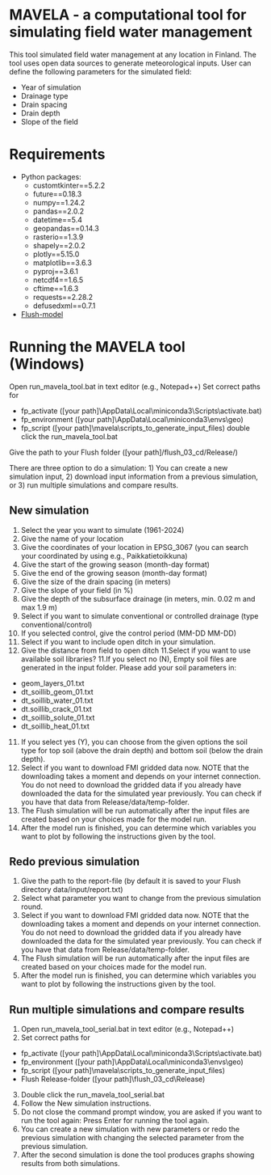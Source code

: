 # MAVELA - a computational tool for simulating field water management
This tool simulated field water management at any location in Finland. 
The tool uses open data sources to generate meteorological inputs.
User can define the following parameters for the simulated field:
- Year of simulation
- Drainage type
- Drain spacing
- Drain depth
- Slope of the field


# Requirements
- Python packages:
	- customtkinter==5.2.2
	- future==0.18.3
	- numpy==1.24.2
	- pandas==2.0.2
	- datetime==5.4
	- geopandas==0.14.3
	- rasterio==1.3.9
	- shapely==2.0.2
	- plotly==5.15.0
	- matplotlib==3.6.3
	- pyproj==3.6.1
	- netcdf4==1.6.5
	- cftime==1.6.3
	- requests==2.28.2
	- defusedxml==0.7.1
- [Flush-model](https://github.com/heidipsalo/Flush)

# Running the MAVELA tool (Windows)

Open run_mavela_tool.bat in text editor (e.g., Notepad++)
Set correct paths for 
- fp_activate ([your path]\AppData\Local\miniconda3\Scripts\activate.bat)
- fp_environment ([your path]\AppData\Local\miniconda3\envs\geo)
- fp_script ([your path]\mavela\scripts_to_generate_input_files)
double click the run_mavela_tool.bat


Give the path to your Flush folder ([your path]/flush_03_cd/Release/)

There are three option to do a simulation: 1) You can create a new simulation input, 2) download input information from a previous simulation, or 3) run multiple simulations and compare results.  

## New simulation  
1. Select the year you want to simulate (1961-2024)
2. Give the name of your location  
2. Give the coordinates of your location in EPSG_3067 (you can search your coordinated by using e.g., Paikkatietoikkuna)  
3. Give the start of the growing season (month-day format)
5. Give the end of the growing season (month-day format)
6. Give the size of the drain spacing (in meters)
7. Give the slope of your field (in %)
8. Give the depth of the subsurface drainage (in meters, min. 0.02 m and max 1.9 m)
9. Select if you want to simulate conventional or controlled drainage (type conventional/control)
9. If you selected control, give the control period (MM-DD MM-DD)
10. Select if you want to include open ditch in your simulation.
10. Give the distance from field to open ditch
11.Select if you want to use available soil libraries?
11.If you select no (N), Empty soil files are generated in the input folder. Please add your soil parameters in: 
- geom_layers_01.txt 
- dt_soillib_geom_01.txt 
- dt_soillib_water_01.txt 
- dt.soillib_crack_01.txt 
- dt_soillib_solute_01.txt 
- dt_soillib_heat_01.txt 
11. If you select yes (Y), you can choose from the given options the soil type for top soil (above the drain depth) and bottom soil (below the drain depth).
12. Select if you want to download FMI gridded data now. NOTE that the downloading takes a moment and depends on your internet connection. You do not need to download the gridded data if you already have downloaded the data for the simulated year previously. You can check if you have that data from Release/data/temp-folder.
13. The Flush simulation will be run automatically after the input files are created based on your choices made for the model run. 
14. After the model run is finished, you can determine which variables you want to plot by following the instructions given by the tool.
## Redo previous simulation
1. Give the path to the report-file (by default it is saved to your Flush directory data/input/report.txt)  
2. Select what parameter you want to change from the previous simulation round.
3. Select if you want to download FMI gridded data now. NOTE that the downloading takes a moment and depends on your internet connection. You do not need to download the gridded data if you already have downloaded the data for the simulated year previously. You can check if you have that data from Release/data/temp-folder.
4. The Flush simulation will be run automatically after the input files are created based on your choices made for the model run. 
5. After the model run is finished, you can determine which variables you want to plot by following the instructions given by the tool.
## Run multiple simulations and compare results
1. Open run_mavela_tool_serial.bat in text editor (e.g., Notepad++)
2. Set correct paths for 
- fp_activate ([your path]\AppData\Local\miniconda3\Scripts\activate.bat)
- fp_environment ([your path]\AppData\Local\miniconda3\envs\geo)
- fp_script ([your path]\mavela\scripts_to_generate_input_files)
- Flush Release-folder ([your path]\flush_03_cd\Release\)
3. Double click the run_mavela_tool_serial.bat
4. Follow the New simulation instructions.
5. Do not close the command prompt window, you are asked if you want to run the tool again: Press Enter for running the tool again.
6. You can create a new simulation with new parameters or redo the previous simulation with changing the selected parameter from the previous simulation. 
7. After the second simulation is done the tool produces graphs showing results from both simulations.

